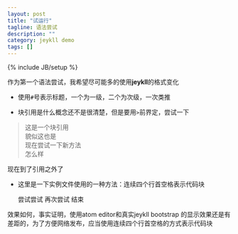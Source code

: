 ```yaml
---
layout: post
title: "试运行"
tagline: 语法尝试
description: ""
category: jeykll demo
tags: []
---
```

{% include JB/setup %}

作为第一个语法尝试，我希望尽可能多的使用**jeykll**的格式变化

* 使用`#`号表示标题，一个为一级，二个为次级，一次类推

* 块引用是什么概念还不是很清楚，但是要用`>`前界定，尝试一下
>这是一个块引用  
貌似这也是  
现在尝试一下新方法  
怎么样
  
 现在到了引用之外了  
* 这里是一下实例文件使用的一种方法：连续四个行首空格表示代码块

    尝试尝试
    再次尝试
    结束

 效果如何，事实证明，使用atom editor和真实jeykll bootstrap 的显示效果还是有差距的，为了方便网络发布，应当使用连续四个行首空格的方式表示代码块
